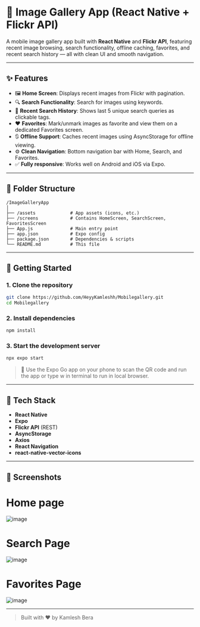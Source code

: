 # 📸 Image Gallery App (React Native + Flickr API)

A mobile image gallery app built with **React Native** and **Flickr API**, featuring recent image browsing, search functionality, offline caching, favorites, and recent search history — all with clean UI and smooth navigation.

---

## ✨ Features

- 🖼️ **Home Screen**: Displays recent images from Flickr with pagination.
- 🔍 **Search Functionality**: Search for images using keywords.
- 📁 **Recent Search History**: Shows last 5 unique search queries as clickable tags.
- ❤️ **Favorites**: Mark/unmark images as favorite and view them on a dedicated Favorites screen.
- 🔃 **Offline Support**: Caches recent images using AsyncStorage for offline viewing.
- ⚙️ **Clean Navigation**: Bottom navigation bar with Home, Search, and Favorites.
- ✅ **Fully responsive**: Works well on Android and iOS via Expo.

---

## 📂 Folder Structure

```
/ImageGalleryApp
│
├── /assets             # App assets (icons, etc.)
├── /screens            # Contains HomeScreen, SearchScreen, FavoritesScreen
├── App.js              # Main entry point
├── app.json            # Expo config
├── package.json        # Dependencies & scripts
└── README.md           # This file
```

---

## 🚀 Getting Started

### 1. Clone the repository

```bash
git clone https://github.com/HeyyKamleshh/Mobilegallery.git
cd Mobilegallery
```

### 2. Install dependencies

```bash
npm install
```

### 3. Start the development server

```bash
npx expo start
```

> 📱 Use the Expo Go app on your phone to scan the QR code and run the app or type w in terminal to run in local browser.

---

## 🔧 Tech Stack

- **React Native**
- **Expo**
- **Flickr API** (REST)
- **AsyncStorage**
- **Axios**
- **React Navigation**
- **react-native-vector-icons**

---

## 📱 Screenshots

# Home page
![image](https://github.com/user-attachments/assets/29e2f562-ba85-495b-a3f0-504523ecfcfc)

# Search Page
![image](https://github.com/user-attachments/assets/4519d466-68f1-4528-8323-37542e1ae362)

# Favorites Page
![image](https://github.com/user-attachments/assets/a80b6052-b369-41df-8889-d752be593013)


---

> Built with ❤️ by Kamlesh Bera
